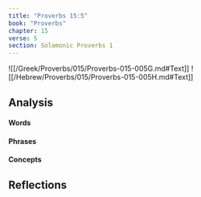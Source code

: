 ```yaml
---
title: "Proverbs 15:5"
book: "Proverbs"
chapter: 15
verse: 5
section: Solomonic Proverbs 1
---
```

![[/Greek/Proverbs/015/Proverbs-015-005G.md#Text]]
![[/Hebrew/Proverbs/015/Proverbs-015-005H.md#Text]]

## Analysis

#### Words

#### Phrases

#### Concepts

## Reflections
